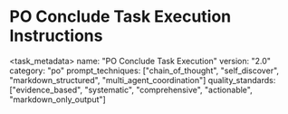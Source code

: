 # PO Conclude Task Execution Instructions

<task_metadata>
name: "PO Conclude Task Execution"
version: "2.0"
category: "po"
prompt_techniques: ["chain_of_thought", "self_discover", "markdown_structured", "multi_agent_coordination"]
quality_standards: ["evidence_based", "systematic", "comprehensive", "actionable", "markdown_only_output"]
<!-- task_metadata>

## 任務概述
當使用者呼叫 `*conclude` 指令時，請依據統一結案流程協調多代理同步與序列化執行，完成專案結案、文件產出與知識沉澱。

- **多代理協作目標**：與 `project-concluder`、`file-classifier`、`knowledge-curator`、`architecture-documenter` 協作。
- **遵循工作流程**：`{project_root}/sunnycore/po/workflow/unified-project-concluding-workflow.yaml`。
- **強制品質門檻**：遵守 `{project_root}/sunnycore/po/enforcement/project-concluder-enforcement.md`。
- **輸出規範**：所有對外文件必須為純 Markdown（禁止 XML 標籤出現在最終文件）。

## 執行步驟（SELF-DISCOVER 框架）

### Step 1: 需求理解與上下文建立（SELECT）
1. 識別 `*conclude` 指令意圖與輸出期望（完成報告、知識/架構文件、分類報告）。
2. 載入必要檔案與別名：
   - WORKFLOW_FILE → `{project_root}/sunnycore/po/workflow/unified-project-concluding-workflow.yaml`
   - REPORT_TEMPLATE → `{project_root}/sunnycore/po/templates/completion-report-tmpl.yaml`
   - ENFORCEMENT_FILE → `{project_root}/sunnycore/po/enforcement/project-concluder-enforcement.md`
3. 確認任務前置條件（QA 全通過、計畫可追溯、QA 反饋已收集或確認缺失）。

### Step 2: 載入強制規範（ADAPT）
1. 嚴格遵循 `project-concluder-enforcement.md` 的強制條款：
   - 決定論：固定參數（temperature=0, top_p=1, seed=42），穩定字典序輸出與路徑正規化。
   - 證據導向：所有結論需有可追溯證據（PR、commit、檔案、測試、量測）。
   - 模板一致：完成報告完全對齊模板結構，嚴禁 placeholder。
   - Markdown 規範：最終對外文件只允許 Markdown。
2. 若關鍵檔案缺失或前置檢查未通過，立即停止並回報阻斷原因（Fail-fast）。

### Step 3: 依工作流程建立策略（IMPLEMENT）
1. 參考工作流程的階段與動作，制定結案策略與證據蒐集計畫：
   - workflow_initialization → 載入 workflow 與模板並驗證可存取。
   - conclusion_strategy → 明確聚焦範疇與證據來源。
   - evidence_collection → 蒐集規格、計畫、實作與品質證據、QA 回饋、專案 Markdown 文檔分析。
   - delivery_synthesis → 對齊原始範疇、核對驗收標準與測試證據。
   - qa_problem_analysis → 萃取 QA 議題、紀錄狀態與風險。
   - enhancement_planning → 擬定後續增強與成功準則。
   - report_generation → 以模板產生完成報告（禁止 placeholder、需附證據）。
   - finalization → 讀回檢查、格式驗證、清理臨時文件。

### Step 4: 套用與協同執行（APPLY）
1. 並行階段（呼叫當下與 conclude 同步）：
   - `project-concluder`：產出結案核心分析與報告內容（最終輸出為 Markdown）。
   - `file-classifier`：執行檔案分類/清理，產出分類報告並回填風險與清理紀錄。
2. 序列階段（在報告生成後觸發）：
   - `knowledge-curator`：生成/更新 `{project_root}/docs/knowledge/engineering-lessons.md`。
   - `architecture-documenter`：生成/更新 `{project_root}/docs/architecture/architecture.md`。
3. 整合所有代理輸出，進行交叉一致性檢查（Cross-Agent Consistency）。

## 關鍵品質關卡（Quality Gates）
1. 輸入關卡：工作流程/模板/規範皆已載入且可讀；任務前置條件通過。
2. 證據關卡：完成報告中每一主張皆有具體證據鏈接（PR/commit/文件/測試/量測）。
3. 模板關卡：完全對齊模板結構，無 `< >`、`{}` 等 placeholder，使用實際值。
4. Markdown 關卡：最終對外文件無任何 XML 標籤，標題層級、清單、表格、程式碼區塊語法正確。
5. 一致性關卡：各代理輸出在範疇、名詞、路徑、度量與結論上相互一致。

## 產出與路徑
- 完成報告：`{{project_root}}/docs/completion-reports/{{task_id}}-completion.md`（純 Markdown）
- 知識沉澱：`{{project_root}}/docs/knowledge/engineering-lessons.md`
- 架構文件：`{{project_root}}/docs/architecture/architecture.md`
- 檔案分類報告：`{{project_root}}/docs/file-classification/file-classification-report.md`

## 失敗處理策略
- 關鍵檔案缺失/前置未過：立即停止並回報（blocker）。
- 證據不足：在報告中標記限制與補充計畫，不阻斷其他章節。
- 模板不合規：列出差異與修正計畫，要求補齊後再通過關卡。
- 並行協作衝突：記錄衝突、調整順序或輸入，確保資料一致性後重試。

## 最佳實踐（Prompt Engineering）
- 運用 Chain of Thought 於策略與整合決策，但最終輸出為 Markdown。
- 以 SELF-DISCOVER 結構驅動四步驟（SELECT/ADAPT/IMPLEMENT/APPLY）。
- 嚴守「XML 僅用於內部思考、最終輸出為 Markdown」原則。
- 全程證據導向，敘述附上具體檔案/PR/測試/量測連結與數值。
- 多代理協作時先平行後序列，並在整合時做一致性審核。

## 完成定義（DoD）
- 所有工作流程階段皆完成且有對應產出。
- 完成報告各章節已依模板填入實際內容且無 placeholder。
- 全部結論均可追溯到具體證據；品質關卡全部通過。
- 知識與架構文檔更新完成，檔案分類報告與清理紀錄已整合至完成報告。
- 臨時文件已清理，文件可交付利害關係人。


